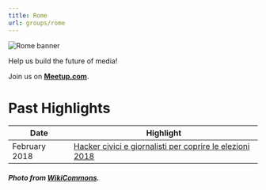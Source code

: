 ```yaml
---
title: Rome
url: groups/rome
---
```


![Rome banner](https://secure.meetupstatic.com/photos/event/1/3/8/8/clean_468665000.jpeg)

Help us build the future of media!

Join us on **[Meetup.com](https://www.meetup.com/Hacks-Hackers-Rome/)**.

# Past Highlights

| **Date**  | **Highlight** |  
|-----------|---------------|  
| February 2018 | [Hacker civici e giornalisti per coprire le elezioni 2018](https://www.meetup.com/Hacks-Hackers-Rome/events/247929241/) |

##### Photo from [WikiCommons](wikicommons.org).
